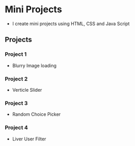 # Mini Projects

- I create mini projects using HTML, CSS and Java Script

## Projects

### Project 1

- Blurry Image loading

### Project 2

- Verticle Slider

### Project 3

- Random Choice Picker

### Project 4

- Liver User Filter
